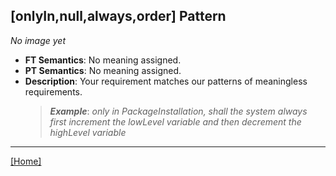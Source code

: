 ## [onlyIn,null,always,order] Pattern
_No image yet_
 * **FT Semantics**: No meaning assigned.
 * **PT Semantics**: No meaning assigned.
 * **Description**: Your requirement matches our patterns of meaningless requirements.
   > **_Example_**: _only in PackageInstallation,   shall the system  always first  increment the lowLevel variable and then  decrement the highLevel variable_   
***
[[Home]](../semantics.md)